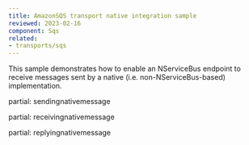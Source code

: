 ```yaml
---
title: AmazonSQS transport native integration sample
reviewed: 2023-02-16
component: Sqs
related:
- transports/sqs
---
```


This sample demonstrates how to enable an NServiceBus endpoint to receive messages sent by a native (i.e. non-NServiceBus-based) implementation.

partial: sendingnativemessage

partial: receivingnativemessage

partial: replyingnativemessage
